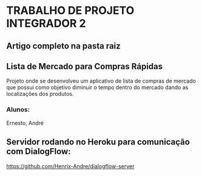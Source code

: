 # TRABALHO DE PROJETO INTEGRADOR 2
## Artigo completo na pasta raiz
## Lista de Mercado para Compras Rápidas

Projeto onde se desenvolveu um aplicativo de lista de compras de mercado que possui como objetivo diminuir o tempo dentro do mercado dando as localizações dos produtos.

### Alunos:
Ernesto, André 

## Servidor rodando no Heroku para comunicação com DialogFlow:
https://github.com/Henrix-Andre/dialogflow-server
